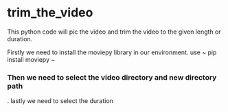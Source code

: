 # trim_the_video

This python code will pic the video and trim the video to the given length or duration.

Firstly we need to install the moviepy library in our environment. use ~ pip install moviepy ~
### Then we need to select the video directory and new directory path
. lastly we need to select the duration

